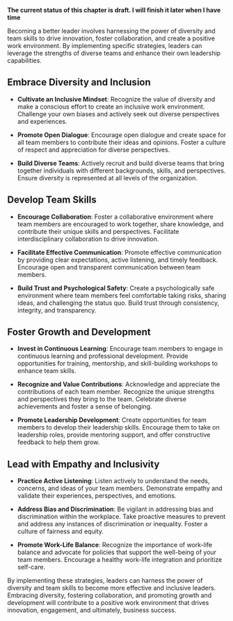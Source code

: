 **The current status of this chapter is draft. I will finish it later when I have time**

Becoming a better leader involves harnessing the power of diversity and team skills to drive innovation, foster collaboration, and create a positive work environment. By implementing specific strategies, leaders can leverage the strengths of diverse teams and enhance their own leadership capabilities.

Embrace Diversity and Inclusion
-------------------------------

* **Cultivate an Inclusive Mindset**: Recognize the value of diversity and make a conscious effort to create an inclusive work environment. Challenge your own biases and actively seek out diverse perspectives and experiences.

* **Promote Open Dialogue**: Encourage open dialogue and create space for all team members to contribute their ideas and opinions. Foster a culture of respect and appreciation for diverse perspectives.

* **Build Diverse Teams**: Actively recruit and build diverse teams that bring together individuals with different backgrounds, skills, and perspectives. Ensure diversity is represented at all levels of the organization.

Develop Team Skills
-------------------

* **Encourage Collaboration**: Foster a collaborative environment where team members are encouraged to work together, share knowledge, and contribute their unique skills and perspectives. Facilitate interdisciplinary collaboration to drive innovation.

* **Facilitate Effective Communication**: Promote effective communication by providing clear expectations, active listening, and timely feedback. Encourage open and transparent communication between team members.

* **Build Trust and Psychological Safety**: Create a psychologically safe environment where team members feel comfortable taking risks, sharing ideas, and challenging the status quo. Build trust through consistency, integrity, and transparency.

Foster Growth and Development
-----------------------------

* **Invest in Continuous Learning**: Encourage team members to engage in continuous learning and professional development. Provide opportunities for training, mentorship, and skill-building workshops to enhance team skills.

* **Recognize and Value Contributions**: Acknowledge and appreciate the contributions of each team member. Recognize the unique strengths and perspectives they bring to the team. Celebrate diverse achievements and foster a sense of belonging.

* **Promote Leadership Development**: Create opportunities for team members to develop their leadership skills. Encourage them to take on leadership roles, provide mentoring support, and offer constructive feedback to help them grow.

Lead with Empathy and Inclusivity
---------------------------------

* **Practice Active Listening**: Listen actively to understand the needs, concerns, and ideas of your team members. Demonstrate empathy and validate their experiences, perspectives, and emotions.

* **Address Bias and Discrimination**: Be vigilant in addressing bias and discrimination within the workplace. Take proactive measures to prevent and address any instances of discrimination or inequality. Foster a culture of fairness and equity.

* **Promote Work-Life Balance**: Recognize the importance of work-life balance and advocate for policies that support the well-being of your team members. Encourage a healthy work-life integration and prioritize self-care.

By implementing these strategies, leaders can harness the power of diversity and team skills to become more effective and inclusive leaders. Embracing diversity, fostering collaboration, and promoting growth and development will contribute to a positive work environment that drives innovation, engagement, and ultimately, business success.
